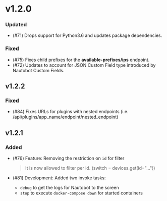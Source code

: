 # v1.2.0

### Updated

- (#71) Drops support for Python3.6 and updates package dependencies.

### Fixed

- (#75) Fixes child prefixes for the **available-prefixes/ips** endpoint.
- (#72) Updates to account for JSON Custom Field type introduced by Nautobot Custom Fields.

## v1.2.2

### Fixed

- (#84) Fixes URLs for plugins with nested endpoints (i.e. /api/plugins/app_name/endpoint/nested_endpoint)

## v1.2.1

### Added

- (#76) Feature: Removing the restriction on `id` for filter
  > It is now allowed to filter per id. (switch = devices.get(id="..."))

- (#81) Development: Added two invoke tasks:
  - `debug` to get the logs for Nautobot to the screen
  - `stop` to execute `docker-compose down` for started containers


